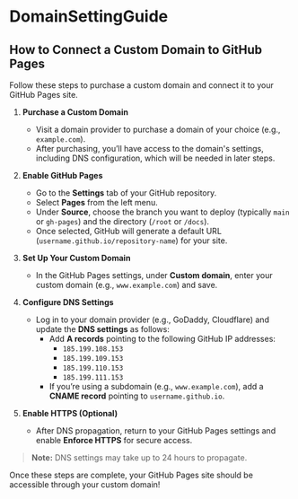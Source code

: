 # DomainSettingGuide

## How to Connect a Custom Domain to GitHub Pages

Follow these steps to purchase a custom domain and connect it to your GitHub Pages site.

1. **Purchase a Custom Domain**
   - Visit a domain provider to purchase a domain of your choice (e.g., `example.com`).
   - After purchasing, you’ll have access to the domain's settings, including DNS configuration, which will be needed in later steps.

2. **Enable GitHub Pages**
   - Go to the **Settings** tab of your GitHub repository.
   - Select **Pages** from the left menu.
   - Under **Source**, choose the branch you want to deploy (typically `main` or `gh-pages`) and the directory (`/root` or `/docs`).
   - Once selected, GitHub will generate a default URL (`username.github.io/repository-name`) for your site.   

3. **Set Up Your Custom Domain**
   - In the GitHub Pages settings, under **Custom domain**, enter your custom domain (e.g., `www.example.com`) and save.

4. **Configure DNS Settings**
   - Log in to your domain provider (e.g., GoDaddy, Cloudflare) and update the **DNS settings** as follows:
     - Add **A records** pointing to the following GitHub IP addresses:
       - `185.199.108.153`
       - `185.199.109.153`
       - `185.199.110.153`
       - `185.199.111.153`
     - If you’re using a subdomain (e.g., `www.example.com`), add a **CNAME record** pointing to `username.github.io`.

5. **Enable HTTPS (Optional)**
   - After DNS propagation, return to your GitHub Pages settings and enable **Enforce HTTPS** for secure access.

> **Note:** DNS settings may take up to 24 hours to propagate.

Once these steps are complete, your GitHub Pages site should be accessible through your custom domain!
